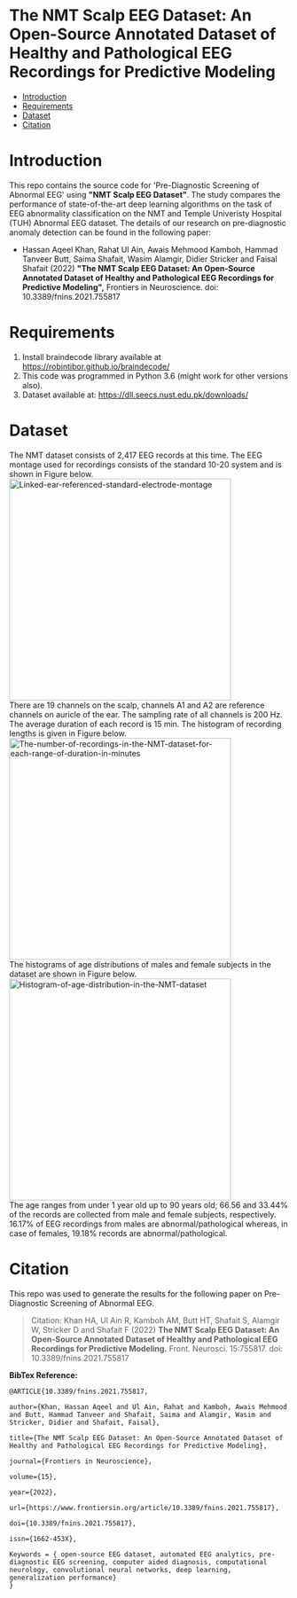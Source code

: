# The NMT Scalp EEG Dataset: An Open-Source Annotated Dataset of Healthy and Pathological EEG Recordings for Predictive Modeling

* [Introduction](#introduction)
* [Requirements](#requirements)
* [Dataset](#dataset)
* [Citation](#citation)
 # Introduction
This repo contains the source code for 'Pre-Diagnostic Screening of Abnormal EEG' using **"NMT Scalp EEG Dataset"**. The study compares the performance of state-of-the-art deep learning algorithms on the task of EEG abnormality classification on the NMT and Temple Univeristy Hospital (TUH) Abnormal EEG dataset. The details of our research on pre-diagnostic anomaly detection can be found in the following paper:

* Hassan Aqeel Khan, Rahat Ul Ain, Awais Mehmood Kamboh, Hammad Tanveer Butt, Saima Shafait, Wasim Alamgir, Didier Stricker and Faisal Shafait (2022) **"The NMT Scalp EEG Dataset: An Open-Source Annotated Dataset of Healthy and Pathological EEG Recordings for Predictive Modeling",** Frontiers in Neuroscience. doi: 10.3389/fnins.2021.755817

# Requirements
1. Install braindecode library available at https://robintibor.github.io/braindecode/ 
2. This code was programmed in Python 3.6 (might work for other versions also).
3. Dataset available at: https://dll.seecs.nust.edu.pk/downloads/

# Dataset
The NMT dataset consists of 2,417 EEG records at this time. The EEG montage used for recordings consists of the standard 10-20 system and is shown in Figure below.
<br/>
<img src="Linked-ear-referenced-standard-electrode-montage_W640.jpg" alt="Linked-ear-referenced-standard-electrode-montage" width="400"/>
<br/>
There are 19 channels on the scalp, channels A1 and A2 are reference channels on auricle of the ear. The sampling rate of all channels is 200 Hz. The average duration of each record is 15 min. The histogram of recording lengths is given in Figure below.
<br/>
<img src="The-number-of-recordings-in-the-NMT-dataset-for-each-range-of-duration-in-minutes_W640.jpg" alt="The-number-of-recordings-in-the-NMT-dataset-for-each-range-of-duration-in-minutes" width="400"/>
<br/>
The histograms of age distributions of males and female subjects in the dataset are shown in Figure below.
<br/>
<img src="Histogram-of-age-distribution-in-the-NMT-dataset-The-shaded-regions-indicate-the_W640.jpg" alt="Histogram-of-age-distribution-in-the-NMT-dataset" width="400"/>
<br/>
The age ranges from under 1 year old up to 90 years old; 66.56 and 33.44% of the records are collected from male and female subjects, respectively. 16.17% of EEG recordings from males are abnormal/pathological whereas, in case of females, 19.18% records are abnormal/pathological.



 # Citation
This repo was used to generate the results for the following paper on Pre-Diagnostic Screening of Abnormal EEG.
  
  > Citation: Khan HA, Ul Ain R, Kamboh AM, Butt HT, Shafait S, Alamgir W, Stricker D and Shafait F (2022) **The NMT Scalp EEG Dataset: An Open-Source Annotated Dataset of Healthy and Pathological EEG Recordings for Predictive Modeling.** Front. Neurosci. 15:755817. doi: 10.3389/fnins.2021.755817

**BibTex Reference:**
```console
@ARTICLE{10.3389/fnins.2021.755817,
  
author={Khan, Hassan Aqeel and Ul Ain, Rahat and Kamboh, Awais Mehmood and Butt, Hammad Tanveer and Shafait, Saima and Alamgir, Wasim and Stricker, Didier and Shafait, Faisal},   
	 
title={The NMT Scalp EEG Dataset: An Open-Source Annotated Dataset of Healthy and Pathological EEG Recordings for Predictive Modeling},      
	
journal={Frontiers in Neuroscience},      
	
volume={15},      
	
year={2022},      
	  
url={https://www.frontiersin.org/article/10.3389/fnins.2021.755817},       
	
doi={10.3389/fnins.2021.755817},      
	
issn={1662-453X},

Keywords = { open-source EEG dataset, automated EEG analytics, pre-diagnostic EEG screening, computer aided diagnosis, computational neurology, convolutional neural networks, deep learning, generalization performance}
}
```
